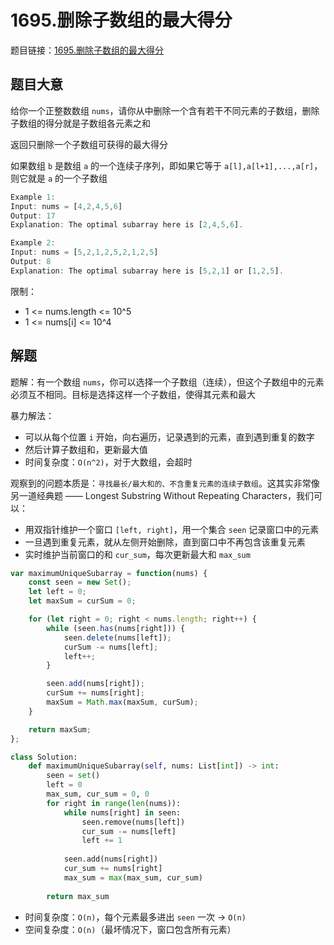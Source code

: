 # 1695.删除子数组的最大得分

题目链接：[1695.删除子数组的最大得分](https://leetcode.cn/problems/maximum-erasure-value/)

## 题目大意

给你一个正整数数组 `nums`，请你从中删除一个含有若干不同元素的子数组，删除子数组的得分就是子数组各元素之和 

返回只删除一个子数组可获得的最大得分 

如果数组 `b` 是数组 `a` 的一个连续子序列，即如果它等于 `a[l],a[l+1],...,a[r]`，则它就是 `a` 的一个子数组

```js
Example 1:
Input: nums = [4,2,4,5,6]
Output: 17
Explanation: The optimal subarray here is [2,4,5,6].

Example 2:
Input: nums = [5,2,1,2,5,2,1,2,5]
Output: 8
Explanation: The optimal subarray here is [5,2,1] or [1,2,5].
```

限制：
- 1 <= nums.length <= 10^5
- 1 <= nums[i] <= 10^4

## 解题

题解：有一个数组 `nums`，你可以选择一个子数组（连续），但这个子数组中的元素必须互不相同。目标是选择这样一个子数组，使得其元素和最大

暴力解法：
- 可以从每个位置 `i` 开始，向右遍历，记录遇到的元素，直到遇到重复的数字
- 然后计算子数组和，更新最大值
- 时间复杂度：`O(n^2)`，对于大数组，会超时

观察到的问题本质是：`寻找最长/最大和的、不含重复元素的连续子数组`。这其实非常像另一道经典题 —— Longest Substring Without Repeating Characters，我们可以：
- 用双指针维护一个窗口 `[left, right]`，用一个集合 `seen` 记录窗口中的元素
- 一旦遇到重复元素，就从左侧开始删除，直到窗口中不再包含该重复元素
- 实时维护当前窗口的和 `cur_sum`，每次更新最大和 `max_sum`

```js
var maximumUniqueSubarray = function(nums) {
    const seen = new Set();
    let left = 0;
    let maxSum = curSum = 0;

    for (let right = 0; right < nums.length; right++) {
        while (seen.has(nums[right])) {
            seen.delete(nums[left]);
            curSum -= nums[left];
            left++;
        }

        seen.add(nums[right]);
        curSum += nums[right];
        maxSum = Math.max(maxSum, curSum);
    }

    return maxSum;
};
```
```python
class Solution:
    def maximumUniqueSubarray(self, nums: List[int]) -> int:
        seen = set()
        left = 0
        max_sum, cur_sum = 0, 0
        for right in range(len(nums)):
            while nums[right] in seen:
                seen.remove(nums[left])
                cur_sum -= nums[left]
                left += 1
            
            seen.add(nums[right])
            cur_sum += nums[right]
            max_sum = max(max_sum, cur_sum)
        
        return max_sum
```

- 时间复杂度：`O(n)`，每个元素最多进出 `seen` 一次 → `O(n)`
- 空间复杂度：`O(n)`（最坏情况下，窗口包含所有元素）